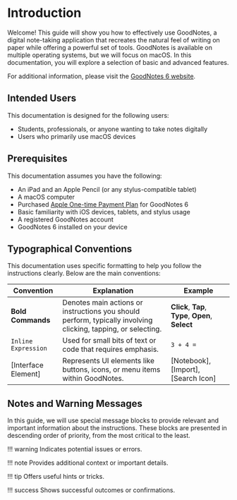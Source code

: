 # Introduction

Welcome! This guide will show you how to effectively use GoodNotes, a digital note-taking application that recreates the natural feel of writing on paper while offering a powerful set of tools. GoodNotes is available on multiple operating systems, but we will focus on macOS. In this documentation, you will explore a selection of basic and advanced features.

For additional information, please visit the [GoodNotes 6 website](https://support.goodnotes.com/hc/en-us/articles/7353710958991-Get-started-with-Goodnotes-6).


## Intended Users

This documentation is designed for the following users:

- Students, professionals, or anyone wanting to take notes digitally  
- Users who primarily use macOS devices

## Prerequisites

This documentation assumes you have the following:

- An iPad and an Apple Pencil (or any stylus-compatible tablet)  
- A macOS computer  
- Purchased [Apple One-time Payment Plan](https://www.goodnotes.com/pricing) for GoodNotes 6  
- Basic familiarity with iOS devices, tablets, and stylus usage  
- A registered GoodNotes account  
- GoodNotes 6 installed on your device  

## Typographical Conventions

This documentation uses specific formatting to help you follow the instructions clearly. Below are the main conventions:

| Convention   | Explanation  | Example   |
| -------------| ------------ | --------- |
| **Bold Commands** | Denotes main actions or instructions you should perform, typically involving clicking, tapping, or selecting.     | **Click**, **Tap**, **Type**, **Open**, **Select**  |
| `Inline Expression` | Used for small bits of text or code that requires emphasis. | `3 + 4 =` |
| [Interface Element] | Represents UI elements like buttons, icons, or menu items within GoodNotes. | [Notebook], [Import], [Search Icon] |

## Notes and Warning Messages

In this guide, we will use special message blocks to provide relevant and important information about the instructions. These blocks are presented in descending order of priority, from the most critical to the least.

!!! warning 
    Indicates potential issues or errors.

!!! note 
    Provides additional context or important details.  

!!! tip
    Offers useful hints or tricks.

!!! success 
    Shows successful outcomes or confirmations.
